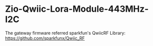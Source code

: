 # Zio-Qwiic-Lora-Module-443MHz-I2C

The gateway firmware referred sparkfun's QwiicRF Library: https://github.com/sparkfunx/Qwiic_RF
